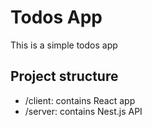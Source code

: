 # Todos App

This is a simple todos app

## Project structure 
- /client: contains React app
- /server: contains Nest.js API
